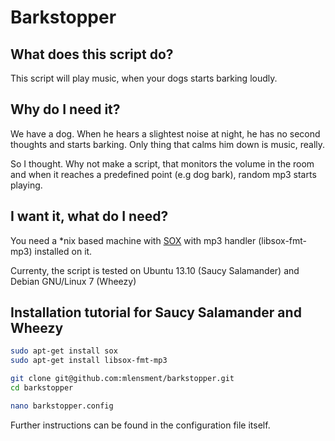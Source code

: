 # Barkstopper

## What does this script do?
This script will play music, when your dogs starts barking loudly.

## Why do I need it?
We have a dog. When he hears a slightest noise at night, he has no second thoughts and starts barking. Only thing that calms him down is music, really.

So I thought. Why not make a script, that monitors the volume in the room and when it reaches a predefined point (e.g dog bark), random mp3 starts playing.

## I want it, what do I need?
You need a *nix based machine with [SOX](http://sox.sourceforge.net/) with mp3 handler (libsox-fmt-mp3) installed on it.

Currenty, the script is tested on Ubuntu 13.10 (Saucy Salamander) and Debian GNU/Linux 7 (Wheezy)

## Installation tutorial for Saucy Salamander and Wheezy

```bash
sudo apt-get install sox
sudo apt-get install libsox-fmt-mp3

git clone git@github.com:mlensment/barkstopper.git
cd barkstopper

nano barkstopper.config
```

Further instructions can be found in the configuration file itself.
